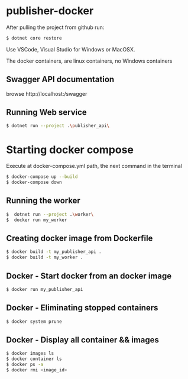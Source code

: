 ﻿# publisher-docker

After pulling the project from github run:

```bash
$ dotnet core restore
```

Use VSCode, Visual Studio for Windows or MacOSX.

The docker containers, are linux containers, no Windows containers


## Swagger API documentation

browse
http://localhost:<port>/swagger

## Running Web service

```bash
$ dotnet run --project .\publisher_api\ 
```

# Starting docker compose

Execute at docker-compose.yml path, the next command in the terminal

```bash
$ docker-compose up --build 
$ docker-compose down
```

## Running the worker

```bash
$  dotnet run --project .\worker\
$  docker run my_worker
```

## Creating docker image from Dockerfile

```bash
$ docker build -t my_publisher_api .
$ docker build -t my_worker .
```

## Docker - Start docker from an docker image

```bash
$ docker run my_publisher_api 
```

## Docker - Eliminating stopped containers

```bash
$ docker system prune
```

## Docker - Display all container && images

```bash
$ docker images ls
$ docker container ls
$ docker ps -a
$ docker rmi <image_id>
```
